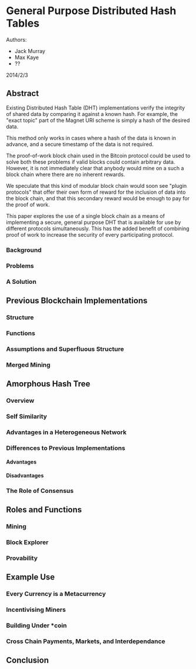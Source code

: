 # General Purpose Distributed Hash Tables

Authors:

* Jack Murray
* Max Kaye
* ??

2014/2/3

## Abstract

Existing Distributed Hash Table (DHT) implementations verify the integrity of
shared data by comparing it against a known hash. For example, the "exact
topic" part of the Magnet URI scheme is simply a hash of the desired data.

This method only works in cases where a hash of the data is known in advance,
and a secure timestamp of the data is not required.

The proof-of-work block chain used in the Bitcoin protocol could be used to
solve both these problems if valid blocks could contain arbitrary data.
However, it is not immediately clear that anybody would mine on a such a block
chain where there are no inherent rewards.

We speculate that this kind of modular block chain would soon see "plugin
protocols" that offer their own form of reward for the inclusion of data into
the block chain, and that this secondary reward would be enough to pay for the
proof of work.

This paper explores the use of a single block chain as a means of implementing
a secure, general purpose DHT that is available for use by different protocols
simultaneously. This has the added benefit of combining proof of work to
increase the security of every participating protocol.

### Background

### Problems

### A Solution

## Previous Blockchain Implementations

### Structure

### Functions

### Assumptions and Superfluous Structure

### Merged Mining

## Amorphous Hash Tree

### Overview

### Self Similarity

### Advantages in a Heterogeneous Network

### Differences to Previous Implementations

#### Advantages

#### Disadvantages

### The Role of Consensus

## Roles and Functions

### Mining

### Block Explorer

### Provability

## Example Use

### Every Currency is a Metacurrency

### Incentivising Miners

### Building Under *coin

### Cross Chain Payments, Markets, and Interdependance

## Conclusion

